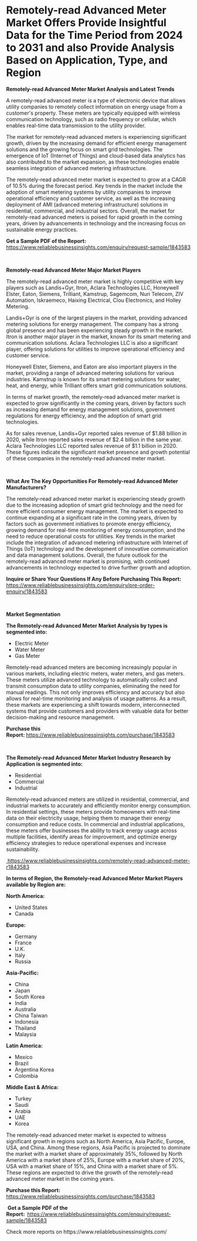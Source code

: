 <p><h1>Remotely-read Advanced Meter Market Offers Provide Insightful Data for the Time Period from 2024 to 2031 and also Provide Analysis Based on Application, Type, and Region</h1></p><p><strong>Remotely-read Advanced Meter Market Analysis and Latest Trends</strong></p>
<p><p>A remotely-read advanced meter is a type of electronic device that allows utility companies to remotely collect information on energy usage from a customer's property. These meters are typically equipped with wireless communication technology, such as radio frequency or cellular, which enables real-time data transmission to the utility provider.</p><p>The market for remotely-read advanced meters is experiencing significant growth, driven by the increasing demand for efficient energy management solutions and the growing focus on smart grid technologies. The emergence of IoT (Internet of Things) and cloud-based data analytics has also contributed to the market expansion, as these technologies enable seamless integration of advanced metering infrastructure.</p><p>The remotely-read advanced meter market is expected to grow at a CAGR of 10.5% during the forecast period. Key trends in the market include the adoption of smart metering systems by utility companies to improve operational efficiency and customer service, as well as the increasing deployment of AMI (advanced metering infrastructure) solutions in residential, commercial, and industrial sectors. Overall, the market for remotely-read advanced meters is poised for rapid growth in the coming years, driven by advancements in technology and the increasing focus on sustainable energy practices.</p></p>
<p><strong>Get a Sample PDF of the Report:&nbsp;</strong> <a href="https://www.reliablebusinessinsights.com/enquiry/request-sample/1843583">https://www.reliablebusinessinsights.com/enquiry/request-sample/1843583</a></p>
<p>&nbsp;</p>
<p><strong>Remotely-read Advanced Meter Major Market Players</strong></p>
<p><p>The remotely-read advanced meter market is highly competitive with key players such as Landis+Gyr, Itron, Aclara Technologies LLC, Honeywell Elster, Eaton, Siemens, Trilliant, Kamstrup, Sagemcom, Nuri Telecom, ZIV Automation, Iskraemeco, Haixing Electrical, Clou Electronics, and Holley Metering. </p><p>Landis+Gyr is one of the largest players in the market, providing advanced metering solutions for energy management. The company has a strong global presence and has been experiencing steady growth in the market. Itron is another major player in the market, known for its smart metering and communication solutions. Aclara Technologies LLC is also a significant player, offering solutions for utilities to improve operational efficiency and customer service.</p><p>Honeywell Elster, Siemens, and Eaton are also important players in the market, providing a range of advanced metering solutions for various industries. Kamstrup is known for its smart metering solutions for water, heat, and energy, while Trilliant offers smart grid communication solutions.</p><p>In terms of market growth, the remotely-read advanced meter market is expected to grow significantly in the coming years, driven by factors such as increasing demand for energy management solutions, government regulations for energy efficiency, and the adoption of smart grid technologies.</p><p>As for sales revenue, Landis+Gyr reported sales revenue of $1.88 billion in 2020, while Itron reported sales revenue of $2.4 billion in the same year. Aclara Technologies LLC reported sales revenue of $1.1 billion in 2020. These figures indicate the significant market presence and growth potential of these companies in the remotely-read advanced meter market.</p></p>
<p>&nbsp;</p>
<p><strong>What Are The Key Opportunities For Remotely-read Advanced Meter Manufacturers?</strong></p>
<p><p>The remotely-read advanced meter market is experiencing steady growth due to the increasing adoption of smart grid technology and the need for more efficient consumer energy management. The market is expected to continue expanding at a significant rate in the coming years, driven by factors such as government initiatives to promote energy efficiency, growing demand for real-time monitoring of energy consumption, and the need to reduce operational costs for utilities. Key trends in the market include the integration of advanced metering infrastructure with Internet of Things (IoT) technology and the development of innovative communication and data management solutions. Overall, the future outlook for the remotely-read advanced meter market is promising, with continued advancements in technology expected to drive further growth and adoption.</p></p>
<p><strong>Inquire or Share Your Questions If Any Before Purchasing This Report:</strong> <a href="https://www.reliablebusinessinsights.com/enquiry/pre-order-enquiry/1843583">https://www.reliablebusinessinsights.com/enquiry/pre-order-enquiry/1843583</a></p>
<p>&nbsp;</p>
<p><strong>Market Segmentation</strong></p>
<p><strong>The Remotely-read Advanced Meter Market Analysis by types is segmented into:</strong></p>
<p><ul><li>Electric Meter</li><li>Water Meter</li><li>Gas Meter</li></ul></p>
<p><p>Remotely-read advanced meters are becoming increasingly popular in various markets, including electric meters, water meters, and gas meters. These meters utilize advanced technology to automatically collect and transmit consumption data to utility companies, eliminating the need for manual readings. This not only improves efficiency and accuracy but also allows for real-time monitoring and analysis of usage patterns. As a result, these markets are experiencing a shift towards modern, interconnected systems that provide customers and providers with valuable data for better decision-making and resource management.</p></p>
<p><strong>Purchase this Report:&nbsp;</strong><a href="https://www.reliablebusinessinsights.com/purchase/1843583">https://www.reliablebusinessinsights.com/purchase/1843583</a></p>
<p>&nbsp;</p>
<p><strong>The Remotely-read Advanced Meter Market Industry Research by Application is segmented into:</strong></p>
<p><ul><li>Residential</li><li>Commercial</li><li>Industrial</li></ul></p>
<p><p>Remotely-read advanced meters are utilized in residential, commercial, and industrial markets to accurately and efficiently monitor energy consumption. In residential settings, these meters provide homeowners with real-time data on their electricity usage, helping them to manage their energy consumption and reduce costs. In commercial and industrial applications, these meters offer businesses the ability to track energy usage across multiple facilities, identify areas for improvement, and optimize energy efficiency strategies to reduce operational expenses and increase sustainability.</p></p>
<p><a href="https://www.reliablebusinessinsights.com/remotely-read-advanced-meter-r1843583">&nbsp;https://www.reliablebusinessinsights.com/remotely-read-advanced-meter-r1843583</a></p>
<p><strong>In terms of Region, the Remotely-read Advanced Meter Market Players available by Region are:</strong></p>
<p>
    <p> <strong> North America: </strong>
        <ul>
            <li>United States</li>
            <li>Canada</li>
        </ul>
        </p> 
    <p> <strong> Europe: </strong>
        <ul>
            <li>Germany</li>
            <li>France</li>
            <li>U.K.</li>
            <li>Italy</li>
            <li>Russia</li>
        </ul>
        </p> 
    <p> <strong> Asia-Pacific: </strong>
        <ul>
            <li>China</li>
            <li>Japan</li>
            <li>South Korea</li>
            <li>India</li>
            <li>Australia</li>
            <li>China Taiwan</li>
            <li>Indonesia</li>
            <li>Thailand</li>
            <li>Malaysia</li>
        </ul>
        </p> 
    <p> <strong> Latin America: </strong>
        <ul>
            <li>Mexico</li>
            <li>Brazil</li>
            <li>Argentina Korea</li>
            <li>Colombia</li>
        </ul>
        </p> 
    <p> <strong> Middle East & Africa: </strong>
        <ul>
            <li>Turkey</li>
            <li>Saudi</li>
            <li>Arabia</li>
            <li>UAE</li>
            <li>Korea</li>
        </ul>
    </p>
    </p>
<p><p>The remotely-read advanced meter market is expected to witness significant growth in regions such as North America, Asia Pacific, Europe, USA, and China. Among these regions, Asia Pacific is projected to dominate the market with a market share of approximately 35%, followed by North America with a market share of 25%, Europe with a market share of 20%, USA with a market share of 15%, and China with a market share of 5%. These regions are expected to drive the growth of the remotely-read advanced meter market in the coming years.</p></p>
<p><strong>Purchase this Report: </strong><a href="https://www.reliablebusinessinsights.com/purchase/1843583">https://www.reliablebusinessinsights.com/purchase/1843583</a></p>
<p>&nbsp;<strong>Get a Sample PDF of the Report:&nbsp;&nbsp;</strong><a href="https://www.reliablebusinessinsights.com/enquiry/request-sample/1843583">https://www.reliablebusinessinsights.com/enquiry/request-sample/1843583</a></p>
<p><strong></strong></p>
<p>Check more reports on https://www.reliablebusinessinsights.com/</p>